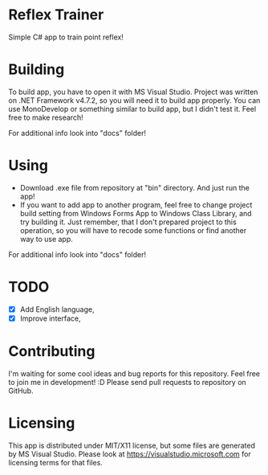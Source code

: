 # Reflex Trainer

Simple C# app to train point reflex!

# Building

To build app, you have to open it with MS Visual Studio. Project was written on .NET Framework v4.7.2, so you will need it to build app properly. You can use MonoDevelop or something similar to build app, but I didn't test it. Feel free to make research!

For additional info look into "docs" folder!

# Using

- Download .exe file from repository at "bin" directory. And just run the app!
- If you want to add app to another program, feel free to change project build setting from Windows Forms App to Windows Class Library, and try building it. Just remember, that I don't prepared project to this operation, so you will have to recode some functions or find another way to use app.

For additional info look into "docs" folder!

# TODO

- [x] Add English language,
- [x] Improve interface,

# Contributing

I'm waiting for some cool ideas and bug reports for this repository. Feel free to join me in development! :D Please send pull requests to repository on GitHub.

# Licensing

This app is distributed under MIT/X11 license, but some files are generated by MS Visual Studio. Please look at https://visualstudio.microsoft.com for licensing terms for that files.
